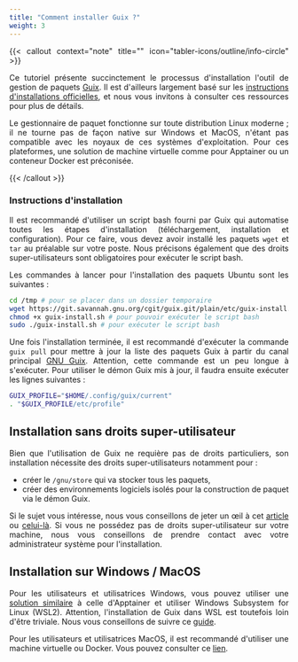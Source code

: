 ```yaml
---
title: "Comment installer Guix ?"
weight: 3
---
```


<div align="justify">

{{< callout context="note" title="" icon="tabler-icons/outline/info-circle" >}}

Ce tutoriel présente succinctement le processus d'installation l'outil de gestion de paquets [Guix](https://guix.gnu.org/). Il est d'ailleurs largement basé sur les [instructions d'installations officielles](https://guix.gnu.org/manual/fr/html_node/Installation-binaire.html), et nous vous invitons à consulter ces ressources pour plus de détails.

Le gestionnaire de paquet fonctionne sur toute distribution Linux moderne ; il ne tourne pas de façon native sur Windows et MacOS, n'étant pas compatible avec les noyaux de ces systèmes d'exploitation. Pour ces plateformes, une solution de machine virtuelle comme pour Apptainer ou un conteneur Docker est préconisée.

{{< /callout >}}

### Instructions d'installation

Il est recommandé d'utiliser un script bash fourni par Guix qui automatise toutes les étapes d'installation (téléchargement, installation et configuration). Pour ce faire, vous devez avoir installé les paquets `wget` et `tar` au préalable sur votre poste. Nous précisons également que des droits super-utilisateurs sont obligatoires pour exécuter le script bash.

Les commandes à lancer pour l'installation des paquets Ubuntu sont les suivantes :

```bash
cd /tmp # pour se placer dans un dossier temporaire
wget https://git.savannah.gnu.org/cgit/guix.git/plain/etc/guix-install.sh # pour télécharger le script bash d'installation
chmod +x guix-install.sh # pour pouvoir exécuter le script bash
sudo ./guix-install.sh # pour exécuter le script bash
```

Une fois l'installation terminée, il est recommandé d'exécuter la commande `guix pull` pour mettre à jour la liste des paquets Guix à partir du canal principal [GNU Guix](https://hpc.guix.info/browse). Attention, cette commande est un peu longue à s'exécuter. Pour utiliser le démon Guix mis à jour, il faudra ensuite exécuter les lignes suivantes :

```bash
GUIX_PROFILE="$HOME/.config/guix/current"
. "$GUIX_PROFILE/etc/profile"
```

## Installation sans droits super-utilisateur

Bien que l'utilisation de Guix ne requière pas de droits particuliers, son installation nécessite des droits super-utilisateurs notamment pour :

- créer le `/gnu/store` qui va stocker tous les paquets,
- créer des environnements logiciels isolés pour la construction de paquet via le démon Guix.

Si le sujet vous intéresse, nous vous conseillons de jeter un œil à cet [article](https://hpc.guix.info/blog/2017/09/reproducibility-and-root-privileges/) ou [celui-là](https://hpc.guix.info/blog/2017/10/using-guix-without-being-root/). Si vous ne possédez pas de droits super-utilisateur sur votre machine, nous vous conseillons de prendre contact avec votre administrateur système pour l'installation.

## Installation sur Windows / MacOS

Pour les utilisateurs et utilisatrices Windows, vous pouvez utiliser une [solution similaire](/documentation/install/apptainer-windows) à celle d'Apptainer et utiliser Windows Subsystem for Linux (WSL2). Attention, l'installation de Guix dans WSL est toutefois loin d'être triviale. Nous vous conseillons de suivre ce [guide](https://gist.github.com/giuliano108/49ec5bd0a9339db98535bc793ceb5ab4).

Pour les utilisateurs et utilisatrices MacOS, il est recommandé d'utiliser une machine virtuelle ou Docker. Vous pouvez consulter ce [lien](https://pagure.io/projects/MSG/%2A).

</div>
